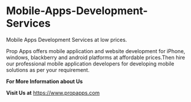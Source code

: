 Mobile-Apps-Development-Services
================================

Mobile Apps Development Services at low prices.

Prop Apps offers mobile application and website development for iPhone, windows, blackberry and android platforms at affordable prices.Then hire our professional mobile application developers for developing mobile solutions as per your requirement. 


**For More Information about Us**

**Visit Us at** https://www.propapps.com
